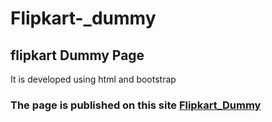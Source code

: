 # Flipkart-_dummy
<h2>flipkart Dummy Page</h2>
<p>It is developed using html and bootstrap</p>
<h3>The page is published on this site <a href="https://anasklbm.github.io/Flipkart-_dummy/"> Flipkart_Dummy</a></h3>
